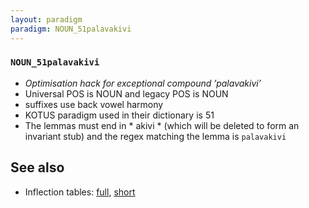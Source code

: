 ```yaml
---
layout: paradigm
paradigm: NOUN_51palavakivi
---
```

### ` NOUN_51palavakivi `

* _Optimisation hack for exceptional compound ’palavakivi’_
* Universal POS is NOUN and legacy POS is NOUN
* suffixes use back vowel harmony
* KOTUS paradigm used in their dictionary is 51
* The lemmas must end in * akivi * (which will be deleted to form an invariant stub) and the regex matching the lemma is ` palavakivi `

## See also

* Inflection tables: [full](gen/5/palavakivi.html), [short](gen/5/palavakivi_wikt.html)


